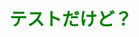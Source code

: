 <!DOCTYPE html>
<html>
<head>
<meta charset="UTF-8">
</head>
<body>
<h1 style="color:green">テストだけど？</h1>
</body>
</html>
